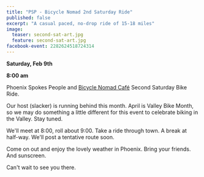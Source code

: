 ```yaml
---
title: "PSP - Bicycle Nomad 2nd Saturday Ride"
published: false
excerpt: "A casual paced, no-drop ride of 15-18 miles"
image:
  teaser: second-sat-art.jpg
  feature: second-sat-art.jpg
facebook-event: 2282624518724314
---
```


**Saturday, Feb 9th**

**8:00 am**

Phoenix Spokes People and [Bicycle Nomad Café](https://www.thevelo.com/cafe.html) Second Saturday Bike Ride.

Our host (slacker) is running behind this month.  April is Valley Bike
Month, so we may do something a little different for this event to
celebrate biking in the Valley.  Stay tuned.

We'll meet at 8:00, roll about 9:00.  Take a ride through town.  A break
at half-way.  We'll post a tentative route soon.

Come on out and enjoy the lovely weather in Phoenix.  Bring your
friends. And sunscreen.

Can't wait to see you there.
